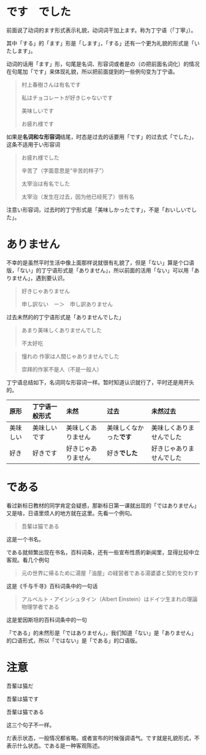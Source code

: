 # です　でした

前面说了动词的ます形式表示礼貌，动词词干加上ます。称为丁宁语（「丁寧」）。

其中「する」的「ます」形是「します」，「する」还有一个更为礼貌的形式是「いたします」。

动词的话用「ます」形，句尾是名词、形容词或者是の（の把前面名词化）的情况在句尾加「です」来体现礼貌，所以把前面提到的一些例句变为丁宁语。

> 村上春樹さんは有名です
>
> 私はチョコレートが好きじゃないです
>
> 美味しいです
>
> お疲れ様です

如果是**名词和な形容词**结尾，时态是过去的话要用「です」的过去式「でした」，这条不适用于い形容词

> お疲れ様でした
>
> 辛苦了（字面意思是“辛苦的样子”）
>
> 太宰治は有名でした
>
> 太宰治（发生在过去，因为他已经死了）很有名

注意い形容词，过去时的丁宁形式是「美味しかったです」，不是「おいしいでした」。

# ありません

不幸的是虽然平时生活中像上面那样说就很有礼貌了，但是「ない」算是个口语版，「ない」的丁宁语形式是「ありません」，所以前面的活用「ない」可以用「ありません」，遇到要认识。

> 好きじゃありません
>
> 申し訳ない　ー＞　申し訳ありません

过去未然的的丁宁语形式是「ありませんでした」

> あまり美味しくありませんでした
>
> 不太好吃

> 憧れの 作家は人間じゃありませんでした
>
> 崇拜的作家不是人（不是一般人）

丁宁语总结如下，名词同な形容词一样。暂时知道认识就行了，平时还是用开头的。

| 原形 | 丁宁语一般形式 | 未然 | 过去 | 未然过去 |
| :--- | :--- | :--- | :--- | :--- |
| 美味しい | 美味しいです | 美味しくありません | 美味しくなかった**です** | 美味しくありませんでした |
| 好き | 好きです | 好きじゃありません | 好き**でした** | 好きじゃありませんでした |

# である

看过新标日教材的同学肯定会疑惑，那新标日第一课就出现的「ではありません」又是啥，日语里烦人的地方就在这里。先看一个例句。

> 吾輩は猫である

这是一个书名。

である就频繁出现在书名，百科词条，还有一些宣布性质的新闻里，显得比较中立客观。看几个例句

> 元の世界に帰るために湯屋「油屋」の経営者である湯婆婆と契約を交わす

这是《千与千寻》百科词条中的一句话

> アルベルト・アインシュタイン（Albert Einstein）はドイツ生まれの理論物理学者である

这是爱因斯坦的百科词条中的一句

「である」的未然形是「ではありません」，我们知道「ない」是「ありません」的口语形式，所以「ではない」是「である」的口语版。

# 注意

吾輩は猫だ

吾輩は猫です

吾輩は猫である



这三个句子不一样。

だ表示状态，一般情况都省略。或者宣布的时候强调语气。です就是礼貌形式，不表示什么状态。である是一种客观陈述。






